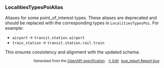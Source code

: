 <!--- This is a generated file, do not edit! -->
<!--- [START woosmap_http_schema_localitiestypespoialias] -->
<h3 class="schema-object" id="LocalitiesTypesPoiAlias">LocalitiesTypesPoiAlias</h3>

Aliases for some point_of_interest types. These aliases are deprecated and should be replaced with the corresponding types in `LocalitiesTypesPoi`. For example:

- `airport` → `transit.station.airport`
- `train_station` → `transit.station.rail.train`

This ensures consistency and alignment with the updated schema.

<p style="text-align: right; font-size: smaller;">Generated from the <a data-label="openapi-github" href="https://github.com/woosmap/openapi-specification" title="Woosmap OpenAPI Specification" class="external">OpenAPI specification</a>.
<a data-label="openapi-github-woosmap-http-schema-localitiestypespoialias" data-action="edit" style="margin-left: 5px;" href="https://github.com/woosmap/openapi-specification/blob/main/specification/schemas/LocalitiesTypesPoiAlias.yml" title="Edit on GitHub">✎ Edit</a>
<a data-label="openapi-github-woosmap-http-schema-localitiestypespoialias" data-action="bug" style="margin-left: 5px;" href="https://github.com/woosmap/openapi-specification/issues/new?assignees=&labels=type%3A+bug%2C+triage+me&template=bug_report.md&title=[schemas] Bug - LocalitiesTypesPoiAlias" title="File bug for schemas on GitHub"><span class="material-icons">bug_report</span> Report bug</a>
</p>

<!--- [END woosmap_http_schema_localitiestypespoialias] -->
